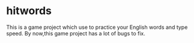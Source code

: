 # hitwords
This is a game project which use to practice your English words and type speed.
By now,this game project has a lot of bugs to fix.
